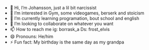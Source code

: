 - 👋 Hi, I’m Johansson, just a lil bit narcissist
- 👀 I’m interested in Gym, some videogames, berserk and stoicism
- 🌱 I’m currently learning programation, bout school and english
- 💞️ I’m looking to collaborate on whatever you want
- 📫 How to reach me ig: borrask_a Ds: frost_elvis
- 😄 Pronouns: He/him
- ⚡ Fun fact: My birthday is the same day as my grandpa

<!---
Johanssonlifts/Johanssonlifts is a ✨ special ✨ repository because its `README.md` (this file) appears on your GitHub profile.
You can click the Preview link to take a look at your changes.
--->
